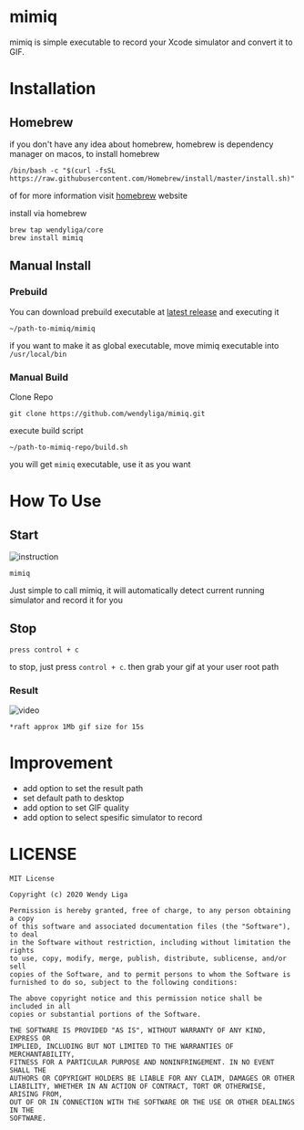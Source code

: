 # mimiq

mimiq is simple executable to record your Xcode simulator and convert it to GIF.

# Installation

## Homebrew

if you don't have any idea about homebrew, homebrew is dependency manager on macos, to install homebrew
```shell
/bin/bash -c "$(curl -fsSL https://raw.githubusercontent.com/Homebrew/install/master/install.sh)"
```
of for more information visit [homebrew](https://brew.sh) website

install via homebrew

```shell
brew tap wendyliga/core
brew install mimiq
```

## Manual Install
### Prebuild
You can download prebuild executable at [latest release](https://github.com/wendyliga/mimiq/releases) and executing it

```shell
~/path-to-mimiq/mimiq
```

if you want to make it as global executable, move mimiq executable into `/usr/local/bin`

### Manual Build

Clone Repo
```
git clone https://github.com/wendyliga/mimiq.git
```

execute build script
```
~/path-to-mimiq-repo/build.sh
```

you will get `mimiq` executable, use it as you want

# How To Use

## Start

![instruction](https://user-images.githubusercontent.com/16457495/76277122-65d33100-62ba-11ea-8e2d-151736319556.gif)

```
mimiq
```
Just simple to call mimiq, it will automatically detect current running simulator and record it for you

## Stop
```
press control + c
```
to stop, just press `control + c`. then grab your gif at your user root path

### Result

![video](https://user-images.githubusercontent.com/16457495/76277173-869b8680-62ba-11ea-94b4-cc28e6785bbf.gif)
    
```
*raft approx 1Mb gif size for 15s
```

# Improvement
- add option to set the result path
- set default path to desktop
- add option to set GIF quality
- add option to select spesific simulator to record

# LICENSE
```
MIT License

Copyright (c) 2020 Wendy Liga

Permission is hereby granted, free of charge, to any person obtaining a copy
of this software and associated documentation files (the "Software"), to deal
in the Software without restriction, including without limitation the rights
to use, copy, modify, merge, publish, distribute, sublicense, and/or sell
copies of the Software, and to permit persons to whom the Software is
furnished to do so, subject to the following conditions:

The above copyright notice and this permission notice shall be included in all
copies or substantial portions of the Software.

THE SOFTWARE IS PROVIDED "AS IS", WITHOUT WARRANTY OF ANY KIND, EXPRESS OR
IMPLIED, INCLUDING BUT NOT LIMITED TO THE WARRANTIES OF MERCHANTABILITY,
FITNESS FOR A PARTICULAR PURPOSE AND NONINFRINGEMENT. IN NO EVENT SHALL THE
AUTHORS OR COPYRIGHT HOLDERS BE LIABLE FOR ANY CLAIM, DAMAGES OR OTHER
LIABILITY, WHETHER IN AN ACTION OF CONTRACT, TORT OR OTHERWISE, ARISING FROM,
OUT OF OR IN CONNECTION WITH THE SOFTWARE OR THE USE OR OTHER DEALINGS IN THE
SOFTWARE.
```
